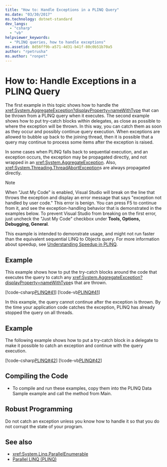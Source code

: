 ```yaml
---
title: "How to: Handle Exceptions in a PLINQ Query"
ms.date: "03/30/2017"
ms.technology: dotnet-standard
dev_langs:
  - "csharp"
  - "vb"
helpviewer_keywords:
  - "PLINQ queries, how to handle exceptions"
ms.assetid: 8d56ff9b-a571-4d31-b41f-80c0b51b70a5
author: "rpetrusha"
ms.author: "ronpet"
---
```

# How to: Handle Exceptions in a PLINQ Query

The first example in this topic shows how to handle the <xref:System.AggregateException?displayProperty=nameWithType> that can be thrown from a PLINQ query when it executes. The second example shows how to put try-catch blocks within delegates, as close as possible to where the exception will be thrown. In this way, you can catch them as soon as they occur and possibly continue query execution. When exceptions are allowed to bubble up back to the joining thread, then it is possible that a query may continue to process some items after the exception is raised.

In some cases when PLINQ falls back to sequential execution, and an exception occurs, the exception may be propagated directly, and not wrapped in an <xref:System.AggregateException>. Also, <xref:System.Threading.ThreadAbortException>s are always propagated directly.

> [!NOTE]
> When "Just My Code" is enabled, Visual Studio will break on the line that throws the exception and display an error message that says "exception not handled by user code." This error is benign. You can press F5 to continue from it, and see the exception-handling behavior that is demonstrated in the examples below. To prevent Visual Studio from breaking on the first error, just uncheck the "Just My Code" checkbox under **Tools, Options, Debugging, General**.
>
> This example is intended to demonstrate usage, and might not run faster than the equivalent sequential LINQ to Objects query. For more information about speedup, see [Understanding Speedup in PLINQ](../../../docs/standard/parallel-programming/understanding-speedup-in-plinq.md).

## Example

This example shows how to put the try-catch blocks around the code that executes the query to catch any <xref:System.AggregateException?displayProperty=nameWithType>s that are thrown.

[!code-csharp[PLINQ#41](../../../samples/snippets/csharp/VS_Snippets_Misc/plinq/cs/plinqsamples.cs#41)]
[!code-vb[PLINQ#41](../../../samples/snippets/visualbasic/VS_Snippets_Misc/plinq/vb/plinqsnippets1.vb#41)]

In this example, the query cannot continue after the exception is thrown. By the time your application code catches the exception, PLINQ has already stopped the query on all threads.

## Example

The following example shows how to put a try-catch block in a delegate to make it possible to catch an exception and continue with the query execution.

[!code-csharp[PLINQ#42](../../../samples/snippets/csharp/VS_Snippets_Misc/plinq/cs/plinqsamples.cs#42)]
[!code-vb[PLINQ#42](../../../samples/snippets/visualbasic/VS_Snippets_Misc/plinq/vb/plinqsnippets1.vb#42)]

## Compiling the Code

- To compile and run these examples, copy them into the PLINQ Data Sample example and call the method from Main.

## Robust Programming

Do not catch an exception unless you know how to handle it so that you do not corrupt the state of your program.

## See also

- <xref:System.Linq.ParallelEnumerable>
- [Parallel LINQ (PLINQ)](../../../docs/standard/parallel-programming/parallel-linq-plinq.md)
